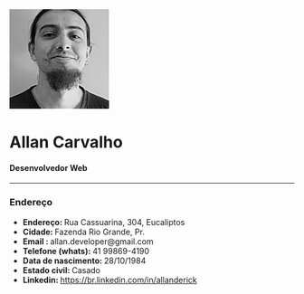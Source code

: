 <img src="https://github.com/nordyc/AllanCarvalho/blob/master/avatar.jpg" height="176" width="176" alt="Allan Carvalho" />
<br />
<h1>Allan Carvalho</h1>
<h4>Desenvolvedor Web</h4>
<hr>
<h3>Endereço</h3>
<ul>
	<li><strong>Endereço: </strong>Rua Cassuarina, 304, Eucaliptos</li>
	<li><strong>Cidade: </strong>Fazenda Rio Grande, Pr.</li>
	<li><strong>Email : </strong>allan.developer@gmail.com</li>
	<li><strong>Telefone (whats): </strong>41 99869-4190</li>
	<li><strong>Data de nascimento: </strong>28/10/1984</li>
	<li><strong>Estado civil: </strong>Casado</li>
	<li><strong>Linkedin: </strong><a href="https://br.linkedin.com/in/allanderick" target="_blank">https://br.linkedin.com/in/allanderick</a></li>
</ul>

